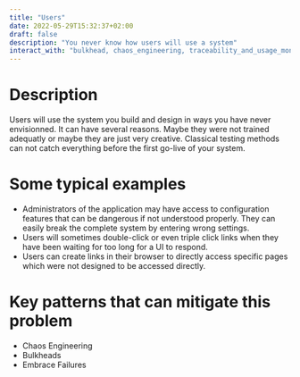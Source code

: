 ```yaml
---
title: "Users"
date: 2022-05-29T15:32:37+02:00
draft: false
description: "You never know how users will use a system"
interact_with: "bulkhead, chaos_engineering, traceability_and_usage_monitoring"
---
```


# Description

Users will use the system you build and design in ways you have never envisionned. It can have several reasons. Maybe they were not trained adequatly or maybe they are just very creative. Classical testing methods can not catch everything before the first go-live of your system.

# Some typical examples

- Administrators of the application may have access to configuration features that can be dangerous if not understood properly. They can easily break the complete system by entering wrong settings. 
- Users will sometimes double-click or even triple click links when they have been waiting for too long for a UI to respond.
- Users can create links in their browser to directly access specific pages which were not designed to be accessed directly.

# Key patterns that can mitigate this problem

- Chaos Engineering
- Bulkheads
- Embrace Failures
